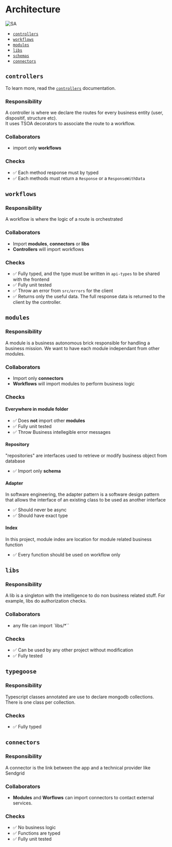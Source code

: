 # Architecture

![SA](../images/SA1.png)

- [`controllers`](#controllers)
- [`workflows`](#workflows)
- [`modules`](#modules)
- [`libs`](#libs)
- [`schemas`](#schemas)
- [`connectors`](#connectors)

## `controllers`

To learn more, read the [`controllers`](./controllers.md) documentation.

### Responsibility

A controller is where we declare the routes for every business entity (user, dispositif, structure etc).  
It uses TSOA decorators to associate the route to a workflow.

### Collaborators

- import only **workflows**

### Checks

- ✅ Each method response must by typed
- ✅ Each methods must return a `Response` or a `ResponseWithData`

## `workflows`

### Responsibility

A workflow is where the logic of a route is orchestrated

### Collaborators

- Import **modules**, **connectors** or **libs**
- **Controllers** will import workflows

### Checks

- ✅ Fully typed, and the type must be written in `api-types` to be shared with the frontend
- ✅ Fully unit tested
- ✅ Throw an error from `src/errors` for the client
- ✅ Returns only the useful data. The full response data is returned to the client by the controller.

## `modules`

### Responsibility

A module is a business autonomous brick responsible for handling a business mission.
We want to have each module independant from other modules.

### Collaborators

- Import only **connectors**
- **Workflows** will import modules to perform business logic

### Checks

#### Everywhere in module folder

- ✅ Does **not** import other **modules**
- ✅ Fully unit tested
- ✅ Throw Business intellegible error messages

#### Repository

"repositories" are interfaces used to retrieve or modify business object from database

- ✅ Import only **schema**

#### Adapter

In software engineering, the adapter pattern is a software design pattern that allows the interface of an existing class to be used as another interface

- ✅ Should never be async
- ✅ Should have exact type

#### Index

In this project, module index are location for module related business function

- ✅ Every function should be used on workflow only

## `libs`

### Responsibility

A lib is a singleton with the intelligence to do non business related stuff. For example, libs do authorization checks.

### Collaborators

- any file can import `libs/\*``

### Checks

- ✅ Can be used by any other project without modification
- ✅ Fully tested

## `typegoose`

### Responsibility

Typescript classes annotated are use to declare mongodb collections. There is one class per collection.

### Checks

- ✅ Fully typed

## `connectors`

### Responsibility

A connector is the link between the app and a technical provider like Sendgrid

### Collaborators

- **Modules** and **Worflows** can import connectors to contact external services.

### Checks

- ✅ No business logic
- ✅ Functions are typed
- ✅ Fully unit tested

